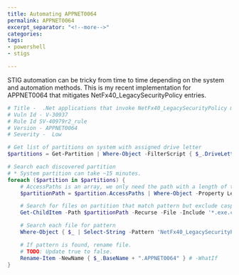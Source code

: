 ```yaml
---
title: Automating APPNET0064
permalink: APPNET0064
excerpt_separator: "<!--more-->"
categories: 
tags:
- powershell
- stigs

---
```

STIG automation can be tricky from time to time depending on the system and automation methods. This is my recent implementation for APPNET0064 that mitigates NetFx40_LegacySecurityPolicy entries.

```PowerShell
# Title -  .Net applications that invoke NetFx40_LegacySecurityPolicy must apply previous versions of .NET STIG guidance
# Vuln Id - V-30937
# Rule Id SV-40979r2_rule
# Version - APPNET0064
# Severity -  Low

# Get list of partitions on system with assigned drive letter
$partitions = Get-Partition | Where-Object -FilterScript { $_.DriveLetter }

# Search each discovered partition
# * System partition can take ~15 minutes.
foreach ($partition in $partitions) {
    # AccessPaths is an array, we only need the path with a length of three (e.g. C:\)
    $partitionPath = $partition.AccessPaths | Where-Object -Property Length -EQ 3

    # Search for files on partition that match pattern but exclude caspol
    Get-ChildItem -Path $partitionPath -Recurse -File -Include '*.exe.config' -Exclude 'caspol.exe.config' -ErrorAction SilentlyContinue |

    # Search each file for pattern
    Where-Object { $_ | Select-String -Pattern 'NetFx40_LegacySecurityPolicy enabled="true"' -SimpleMatch } |

    # If pattern is found, rename file.
    # TODO: Update true to false.
    Rename-Item -NewName { $_.BaseName + ".APPNET0064" } # -WhatIf
}
```